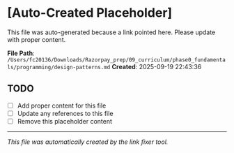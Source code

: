 # [Auto-Created Placeholder]

This file was auto-generated because a link pointed here.
Please update with proper content.

**File Path**: `/Users/fc20136/Downloads/Razorpay_prep/09_curriculum/phase0_fundamentals/programming/design-patterns.md`
**Created**: 2025-09-19 22:43:36

## TODO
- [ ] Add proper content for this file
- [ ] Update any references to this file
- [ ] Remove this placeholder content

---
*This file was automatically created by the link fixer tool.*
